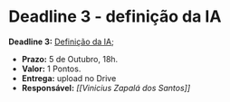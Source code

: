 # Deadline 3 - definição da IA

**Deadline 3:** [Definição da IA](https://docs.google.com/document/d/1_N2IB1mpdq_9VduDOQsLRplIB4zAhqAn1MHYpYAdaz8/edit?usp=drive_web&authuser=1);

- **Prazo:** 5 de Outubro, 18h.
- **Valor:** 1 Pontos.
- **Entrega:** upload no Drive
- **Responsável:** _[[Vinicius Zapalá dos Santos]]_